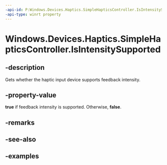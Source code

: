 ```yaml
---
-api-id: P:Windows.Devices.Haptics.SimpleHapticsController.IsIntensitySupported
-api-type: winrt property
---
```


<!-- Property syntax.
public bool IsIntensitySupported { get; }
-->

# Windows.Devices.Haptics.SimpleHapticsController.IsIntensitySupported

## -description

Gets whether the haptic input device supports feedback intensity.

## -property-value

**true** if feedback intensity is supported. Otherwise, **false**.

## -remarks

## -see-also

## -examples
